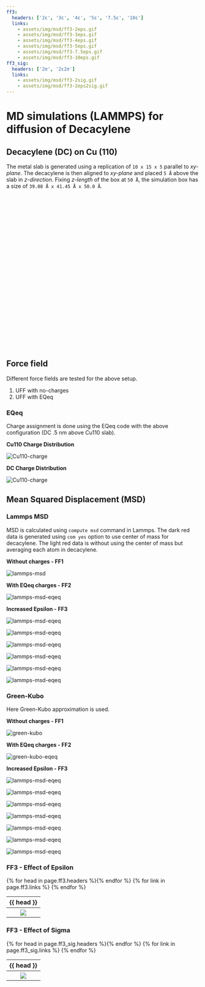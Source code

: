 ```yaml
---
ff3:
  headers: ['2ε', '3ε', '4ε', '5ε', '7.5ε', '10ε']
  links:
    - assets/img/msd/ff3-2eps.gif
    - assets/img/msd/ff3-3eps.gif
    - assets/img/msd/ff3-4eps.gif
    - assets/img/msd/ff3-5eps.gif
    - assets/img/msd/ff3-7.5eps.gif
    - assets/img/msd/ff3-10eps.gif
ff3_sig:
  headers: ['2σ', '2ε2σ']
  links:
    - assets/img/msd/ff3-2sig.gif
    - assets/img/msd/ff3-2eps2sig.gif
---
```

MD simulations (LAMMPS) for diffusion of Decacylene
===================================================

Decacylene (DC) on Cu (110)
----------------------

The metal slab is generated using a replication of `10 x 15 x 5` parallel to *xy-plane*.
The decacylene is then aligned to *xy-plane* and placed `5 Å` above the slab in *z-direction*.
Fixing *z-length* of the box at `50 Å`, the simulation box has a size of `39.08 Å x 41.45 Å x 50.0 Å`.

<script src="https://3Dmol.csb.pitt.edu/build/3Dmol-min.js"></script>

<div style="height: 400px; width: 600px;"
  class='viewer_3Dmoljs' data-datatype='xyz'
  data-backgroundcolor='0xffffff'
  data-href='assets/mol/DC_Cu110.xyz'
  data-style='stick'>
</div>

Force field
-----------
Different force fields are tested for the above setup.
1. UFF with no-charges
2. UFF with EQeq

### EQeq
Charge assignment is done using the EQeq code with the above configuration (DC .5 nm above Cu110 slab).

**Cu110 Charge Distribution**
<p><img src="assets/img/msd/Cu110-charge.png" alt="Cu110-charge"></p>

**DC Charge Distribution**
<p><img src="assets/img/msd/DC-charge.png" alt="Cu110-charge"></p>

Mean Squared Displacement (MSD)
-------------------------------

### Lammps MSD
MSD is calculated using `compute msd` command in Lammps.
The dark red data is generated using `com yes` option to use center of mass for decacylene. The light red data is without using the center of mass but averaging each atom in decacylene.

**Without charges - FF1**
<p><img src="assets/img/msd/lammps-msd.png" alt="lammps-msd"></p>


**With EQeq charges - FF2**
<p><img src="assets/img/msd/lammps-msd-eqeq.png" alt="lammps-msd-eqeq"></p>

**Increased Epsilon - FF3**
<p><img src="assets/img/msd/ff3-2eps.png" alt="lammps-msd-eqeq"></p>
<p><img src="assets/img/msd/ff3-3eps.png" alt="lammps-msd-eqeq"></p>
<p><img src="assets/img/msd/ff3-4eps.png" alt="lammps-msd-eqeq"></p>
<p><img src="assets/img/msd/ff3-5eps.png" alt="lammps-msd-eqeq"></p>
<p><img src="assets/img/msd/ff3-7.5eps.png" alt="lammps-msd-eqeq"></p>
<p><img src="assets/img/msd/ff3-10eps.png" alt="lammps-msd-eqeq"></p>


### Green-Kubo
Here Green-Kubo approximation is used.

**Without charges - FF1**
<p><img src="assets/img/msd/green-kubo.png" alt="green-kubo"></p>


**With EQeq charges - FF2**
<p><img src="assets/img/msd/green-kubo-eqeq.png" alt="green-kubo-eqeq"></p>

**Increased Epsilon - FF3**
<p><img src="assets/img/msd/gk-ff3-2eps.png" alt="lammps-msd-eqeq"></p>
<p><img src="assets/img/msd/gk-ff3-3eps.png" alt="lammps-msd-eqeq"></p>
<p><img src="assets/img/msd/gk-ff3-4eps.png" alt="lammps-msd-eqeq"></p>
<p><img src="assets/img/msd/gk-ff3-5eps.png" alt="lammps-msd-eqeq"></p>
<p><img src="assets/img/msd/gk-ff3-7.5eps.png" alt="lammps-msd-eqeq"></p>
<p><img src="assets/img/msd/gk-ff3-10eps.png" alt="lammps-msd-eqeq"></p>

<p><img src="assets/img/msd/gk-ff3-all.png" alt="lammps-msd-eqeq"></p>

### FF3 - Effect of Epsilon

<table>
  <tr>{% for head in page.ff3.headers %}<th>{{ head }}</th>{% endfor %}</tr>
  <tr>
    {% for link in page.ff3.links %}
      <th><a href="{{ link }}"><img src="{{ link }}"></a></th>
    {% endfor %}
  </tr>
</table>

### FF3 - Effect of Sigma

<table>
  <tr>{% for head in page.ff3_sig.headers %}<th>{{ head }}</th>{% endfor %}</tr>
  <tr>
    {% for link in page.ff3_sig.links %}
      <th><a href="{{ link }}"><img src="{{ link }}"></a></th>
    {% endfor %}
  </tr>
</table>
